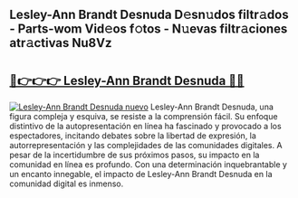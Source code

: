 ## Lesley-Ann Brandt Desnuda D𝚎sn𝚞dos filtr𝚊dos - Parts-wom Vid𝚎os f𝚘tos - N𝚞evas filtr𝚊ciones atr𝚊ctivas Nu8Vz

# <h2><a href="http://mb1i2o7.tromn.icu/?c=Lesley-Ann+Brandt+Desnuda">🔗👉👉👉 Lesley-Ann Brandt Desnuda 🔗🔗</a></h2>

[![Lesley-Ann Brandt Desnuda nuevo](https://i.imgur.com/pEAQMta.gif)](http://mb1i2o7.tromn.icu/?c=Lesley-Ann+Brandt+Desnuda)
Lesley-Ann Brandt Desnuda, una figura compleja y esquiva, se resiste a la comprensión fácil. Su enfoque distintivo de la autopresentación en línea ha fascinado y provocado a los espectadores, incitando debates sobre la libertad de expresión, la autorrepresentación y las complejidades de las comunidades digitales. A pesar de la incertidumbre de sus próximos pasos, su impacto en la comunidad en línea es profundo. Con una determinación inquebrantable y un encanto innegable, el impacto de Lesley-Ann Brandt Desnuda en la comunidad digital es inmenso.
